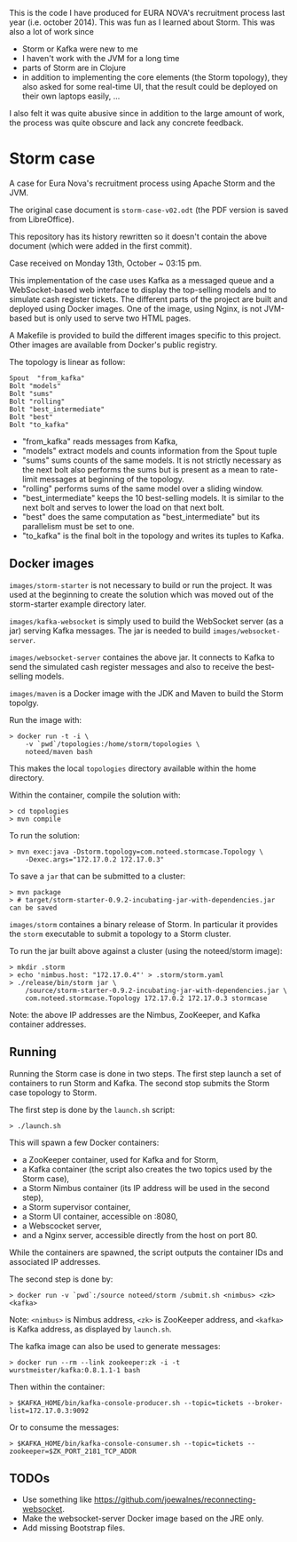 This is the code I have produced for EURA NOVA's recruitment process last year
(i.e. october 2014). This was fun as I learned about Storm. This was also a lot
of work since

- Storm or Kafka were new to me
- I haven't work with the JVM for a long time
- parts of Storm are in Clojure
- in addition to implementing the core elements (the Storm topology), they also
  asked for some real-time UI, that the result could be deployed on their own
  laptops easily, ...

I also felt it was quite abusive since in addition to the large amount of work,
the process was quite obscure and lack any concrete feedback.


# Storm case

A case for Eura Nova's recruitment process using Apache Storm and the JVM.

The original case document is `storm-case-v02.odt` (the PDF version is saved
from LibreOffice).

This repository has its history rewritten so it doesn't contain the above
document (which were added in the first commit).

Case received on Monday 13th, October ~ 03:15 pm.

This implementation of the case uses Kafka as a messaged queue and a
WebSocket-based web interface to display the top-selling models and to simulate
cash register tickets. The different parts of the project are built and
deployed using Docker images. One of the image, using Nginx, is not JVM-based
but is only used to serve two HTML pages.

A Makefile is provided to build the different images specific to this project.
Other images are available from Docker's public registry.

The topology is linear as follow:

    Spout  "from_kafka"
    Bolt "models"
    Bolt "sums"
    Bolt "rolling"
    Bolt "best_intermediate"
    Bolt "best"
    Bolt "to_kafka"

- "from_kafka" reads messages from Kafka,
- "models" extract models and counts information from the Spout tuple
- "sums" sums counts of the same models. It is not strictly necessary as the
  next bolt also performs the sums but is present as a mean to rate-limit
  messages at beginning of the topology.
- "rolling" performs sums of the same model over a sliding window.
- "best_intermediate" keeps the 10 best-selling models. It is similar to the
  next bolt and serves to lower the load on that next bolt.
- "best" does the same computation as "best_intermediate" but its parallelism
  must be set to one.
- "to_kafka" is the final bolt in the topology and writes its tuples to Kafka.

## Docker images

`images/storm-starter` is not necessary to build or run the project. It was
used at the beginning to create the solution which was moved out of the
storm-starter example directory later.

`images/kafka-websocket` is simply used to build the WebSocket server (as a
jar) serving Kafka messages. The jar is needed to build
`images/websocket-server`.

`images/websocket-server` containes the above jar. It connects to Kafka to send
the simulated cash register messages and also to receive the best-selling
models.

`images/maven` is a Docker image with the JDK and Maven to build the Storm
topolgy.

Run the image with:

    > docker run -t -i \
        -v `pwd`/topologies:/home/storm/topologies \
        noteed/maven bash

This makes the local `topologies` directory available within the home
directory.

Within the container, compile the solution with:

    > cd topologies
    > mvn compile

To run the solution:

    > mvn exec:java -Dstorm.topology=com.noteed.stormcase.Topology \
        -Dexec.args="172.17.0.2 172.17.0.3"

To save a `jar` that can be submitted to a cluster:

    > mvn package
    > # target/storm-starter-0.9.2-incubating-jar-with-dependencies.jar can be saved

`images/storm` containes a binary release of Storm. In particular it provides
the `storm` executable to submit a topology to a Storm cluster.

To run the jar built above against a cluster (using the noteed/storm image):

    > mkdir .storm
    > echo 'nimbus.host: "172.17.0.4"' > .storm/storm.yaml
    > ./release/bin/storm jar \
        /source/storm-starter-0.9.2-incubating-jar-with-dependencies.jar \
        com.noteed.stormcase.Topology 172.17.0.2 172.17.0.3 stormcase

Note: the above IP addresses are the Nimbus, ZooKeeper, and Kafka container
addresses.

## Running

Running the Storm case is done in two steps. The first step launch a set of
containers to run Storm and Kafka. The second stop submits the Storm case
topology to Storm.

The first step is done by the `launch.sh` script:

    > ./launch.sh

This will spawn a few Docker containers:

- a ZooKeeper container, used for Kafka and for Storm,
- a Kafka container (the script also creates the two topics used by the Storm
  case),
- a Storm Nimbus container (its IP address will be used in the second step),
- a Storm supervisor container,
- a Storm UI container, accessible on <container-ip>:8080,
- a Webscocket server,
- and a Nginx server, accessible directly from the host on port 80.

While the containers are spawned, the script outputs the container IDs and
associated IP addresses.

The second step is done by:

    > docker run -v `pwd`:/source noteed/storm /submit.sh <nimbus> <zk> <kafka> 

Note: `<nimbus>` is Nimbus address, `<zk>` is ZooKeeper address, and `<kafka>`
is Kafka address, as displayed by `launch.sh`.

The kafka image can also be used to generate messages:

    > docker run --rm --link zookeeper:zk -i -t wurstmeister/kafka:0.8.1.1-1 bash

Then within the container:

    > $KAFKA_HOME/bin/kafka-console-producer.sh --topic=tickets --broker-list=172.17.0.3:9092

Or to consume the messages:

    > $KAFKA_HOME/bin/kafka-console-consumer.sh --topic=tickets --zookeeper=$ZK_PORT_2181_TCP_ADDR

## TODOs

- Use something like https://github.com/joewalnes/reconnecting-websocket.
- Make the websocket-server Docker image based on the JRE only.
- Add missing Bootstrap files.
